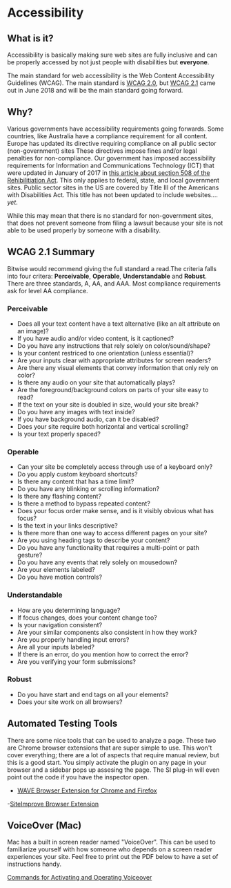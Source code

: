 # Accessibility

## What is it?

Accessibility is basically making sure web sites are fully inclusive and can be properly accessed by not just people with disabilities but **everyone**.

The main standard for web accessibility is the Web Content Accessibility Guidelines (WCAG). The main standard is [WCAG 2.0](https://www.w3.org/TR/WCAG20/), but [WCAG 2.1](https://www.w3.org/TR/WCAG21/) came out in June 2018 and will be the main standard going forward.

## Why?

Various governments have accessibility requirements going forwards. Some countries, like Australia have a compliance requirement for all content. Europe has updated its directive requiring compliance on all public sector (non-government) sites These directives impose fines and/or legal penalties for non-compliance. Our government has imposed accessibility requirements for Information and Communications Technology (ICT) that were updated in January of 2017 in [this article about section 508 of the Rehibilitiation Act](https://www.access-board.gov/guidelines-and-standards/communications-and-it/about-the-ict-refresh/overview-of-the-final-rule). This only applies to federal, state, and local government sites. Public sector sites in the US are covered by Title III of the Americans with Disabilities Act. This title has not been updated to include websites.... *yet*.

While this may mean that there is no standard for non-government sites, that does not prevent someone from filing a lawsuit because your site is not able to be used properly by someone with a disability.

## WCAG 2.1 Summary

Bitwise would recommend giving the full standard a read.The criteria falls into four critera: **Perceivable**, **Operable**, **Understandable** and **Robust**. There are three standards, A, AA, and AAA. Most compliance requirements ask for level AA compliance.

### Perceivable

- Does all your text content have a text alternative (like an alt attribute on an image)?
- If you have audio and/or video content, is it captioned?
- Do you have any instructions that rely solely on color/sound/shape?
- Is your content restriced to one orientation (unless essential)?
- Are your inputs clear with appropriate attributes for screen readers?
- Are there any visual elements that convey information that only rely on color?
- Is there any audio on your site that automatically plays?
- Are the foreground/background colors on parts of your site easy to read?
- If the text on your site is doubled in size, would your site break?
- Do you have any images with text inside?
- If you have background audio, can it be disabled?
- Does your site require both horizontal and vertical scrolling?
- Is your text properly spaced?

### Operable

- Can your site be completely access through use of a keyboard only?
- Do you apply custom keyboard shortcuts?
- Is there any content that has a time limit?
- Do you have any blinking or scrolling information?
- Is there any flashing content?
- Is there a method to bypass repeated content?
- Does your focus order make sense, and is it visibly obvious what has focus?
- Is the text in your links descriptive?
- Is there more than one way to access different pages on your site?
- Are you using heading tags to describe your content?
- Do you have any functionality that requires a multi-point or path gesture?
- Do you have any events that rely solely on mousedown?
- Are your elements labeled?
- Do you have motion controls?

### Understandable

- How are you determining language?
- If focus changes, does your content change too?
- Is your navigation consistent?
- Are your similar components also consistent in how they work?
- Are you properly handling input errors?
- Are all your inputs labeled?
- If there is an error, do you mention how to correct the error?
- Are you verifying your form submissions?

### Robust

- Do you have start and end tags on all your elements?
- Does your site work on all browsers?

## Automated Testing Tools

There are some nice tools that can be used to analyze a page. These two are Chrome browser extensions that are super simple to use. This won't cover everything; there are a lot of aspects that require manual review, but this is a good start. You simply activate the plugin on any page in your browser and a sidebar pops up assesing the page. The SI plug-in will even point out the code if you have the inspector open.

- [WAVE Browser Extension for Chrome and Firefox](https://wave.webaim.org/extension/)

-[SiteImprove Browser Extension](https://siteimprove.com/en-us/core-platform/integrations/browser-extensions/)

## VoiceOver (Mac)

Mac has a built in screen reader named "VoiceOver". This can be used to familiarize yourself with how someone who depends on a screen reader experiences your site. Feel free to print out the PDF below to have a set of instructions handy.

[Commands for Activating and Operating Voiceover](./VoiceOverCommands.pdf)